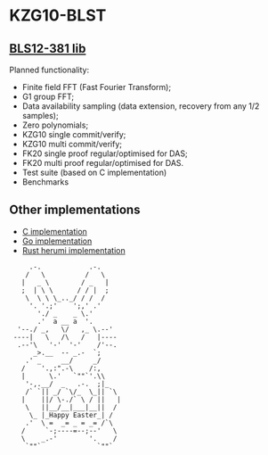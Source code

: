 # KZG10-BLST
## [BLS12-381 lib](https://github.com/supranational/blst)

Planned functionality:
 * Finite field FFT (Fast Fourier Transform);
 * G1 group FFT;
 * Data availability sampling (data extension, recovery from any 1/2 samples);
 * Zero polynomials;
 * KZG10 single commit/verify;
 * KZG10 multi commit/verify;
 * FK20 single proof regular/optimised for DAS; 
 * FK20 multi proof regular/optimised for DAS.
 * Test suite (based on C implementation)
 * Benchmarks

## Other implementations
* [C implementation](https://github.com/benjaminion/c-kzg)
* [Go implementation](https://github.com/protolambda/go-kzg)
* [Rust herumi implementation](https://github.com/UndeadRat22/kzg10-rust)

```
     .-.            .-.
    /   \          /   \
   |   _ \        / _   |
   ;  | \ \      / / |  ;
    \  \ \ \_.._/ / /  /
     '. '.;'    ';,' .'
       './ _    _ \.'
       .'  a __ a  '.
  '--./ _,   \/   ,_ \.--'
 ----|   \   /\   /   |----
  .--'\   '-'  '-'    /'--.
      _>.__  -- _.-  `;
    .' _     __/     _/
   /    '.,:".-\    /:,
   |      \.'   `""`'.\\
    '-,.__/  _   .-.  ;|_
    /` `|| _/ `\/_  \_|| `\
   |    ||/ \-./` \ / ||   |
    \   ||__/__|___|__||  /
     \_ |_Happy Easter_| /
    .'  \ =  _= _ = _= /`\
   /     `-;----=--;--'   \
   \    _.-'        '.    /
    `""`              `""`
```
